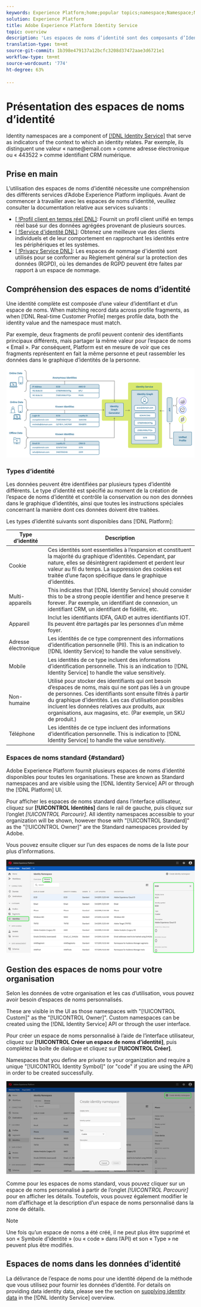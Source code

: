```yaml
---
keywords: Experience Platform;home;popular topics;namespace;Namespace;Namespaces;namespaces;identity namespace;Identity namespace;identity;Identity;Identity service;identity service
solution: Experience Platform
title: Adobe Experience Platform Identity Service
topic: overview
description: 'Les espaces de noms d’identité sont des composants d’Identity Service qui servent d’indicateurs du contexte auquel une identité se rapporte. Par exemple, ils distinguent une valeur de "name<span>@email.com" en tant qu’adresse électronique ou de "443522" en tant qu’identifiant CRM numérique. '
translation-type: tm+mt
source-git-commit: 1b398e479137a12bcfc3208d37472aae3d6721e1
workflow-type: tm+mt
source-wordcount: '774'
ht-degree: 63%

---
```



# Présentation des espaces de noms d’identité

Identity namespaces are a component of [[!DNL Identity Service]](./home.md) that serve as indicators of the context to which an identity relates. Par exemple, ils distinguent une valeur « name<span>@email.com » comme adresse électronique ou « 443522 » comme identifiant CRM numérique.

## Prise en main

L’utilisation des espaces de noms d’identité nécessite une compréhension des différents services d’Adobe Experience Platform impliqués. Avant de commencer à travailler avec les espaces de noms d’identité, veuillez consulter la documentation relative aux services suivants :

- [[ !Profil client en temps réel DNL]](../profile/home.md): Fournit un profil client unifié en temps réel basé sur des données agrégées provenant de plusieurs sources.
- [[ !Service d&#39;identité DNL]](./home.md): Obtenez une meilleure vue des clients individuels et de leur comportement en rapprochant les identités entre les périphériques et les systèmes.
- [[ !Privacy Service DNL]](../privacy-service/home.md): Les espaces de nommage d&#39;identité sont utilisés pour se conformer au Règlement général sur la protection des données (RGPD), où les demandes de RGPD peuvent être faites par rapport à un espace de nommage.

## Compréhension des espaces de noms d’identité

Une identité complète est composée d’une valeur d’identifiant et d’un espace de noms. When matching record data across profile fragments, as when [!DNL Real-time Customer Profile] merges profile data, both the identity value and the namespace must match.

Par exemple, deux fragments de profil peuvent contenir des identifiants principaux différents, mais partager la même valeur pour l’espace de noms « Email ». Par conséquent, Platform est en mesure de voir que ces fragments représentent en fait la même personne et peut rassembler les données dans le graphique d’identités de la personne.

![](images/identity-service-stitching.png)

### Types d’identité

Les données peuvent être identifiées par plusieurs types d’identité différents. Le type d’identité est spécifié au moment de la création de l’espace de noms d’identité et contrôle la conservation ou non des données dans le graphique d’identités, ainsi que toutes les instructions spéciales concernant la manière dont ces données doivent être traitées.

Les types d’identité suivants sont disponibles dans [!DNL Platform]:

| Type d’identité | Description |
| --- | --- |
| Cookie | Ces identités sont essentielles à l’expansion et constituent la majorité du graphique d’identités. Cependant, par nature, elles se désintègrent rapidement et perdent leur valeur au fil du temps. La suppression des cookies est traitée d’une façon spécifique dans le graphique d’identités. |
| Multi-appareils | This indicates that [!DNL Identity Service] should consider this to be a strong people identifier and hence preserve it forever. Par exemple, un identifiant de connexion, un identifiant CRM, un identifiant de fidélité, etc. |
| Appareil | Inclut les identifiants IDFA, GAID et autres identifiants IOT. Ils peuvent être partagés par les personnes d’un même foyer. |
| Adresse électronique | Les identités de ce type comprennent des informations d’identification personnelle (PII). This is an indication to [!DNL Identity Service] to handle the value sensitively. |
| Mobile | Les identités de ce type incluent des informations d’identification personnelle. This is an indication to [!DNL Identity Service] to handle the value sensitively. |
| Non-humaine | Utilisé pour stocker des identifiants qui ont besoin d’espaces de noms, mais qui ne sont pas liés à un groupe de personnes. Ces identifiants sont ensuite filtrés à partir du graphique d’identités. Les cas d’utilisation possibles incluent les données relatives aux produits, aux organisations, aux magasins, etc. (Par exemple, un SKU de produit.) |
| Téléphone | Les identités de ce type incluent des informations d’identification personnelle. This is indication to [!DNL Identity Service] to handle the value sensitively. |

### Espaces de noms standard {#standard}

Adobe Experience Platform fournit plusieurs espaces de noms d’identité disponibles pour toutes les organisations. These are known as Standard namespaces and are visible using the [!DNL Identity Service] API or through the [!DNL Platform] UI.

Pour afficher les espaces de noms standard dans l’interface utilisateur, cliquez sur **[!UICONTROL Identités]** dans le rail de gauche, puis cliquez sur l’onglet *[!UICONTROL Parcourir]*. All identity namespaces accessible to your organization will be shown, however those with &quot;[!UICONTROL Standard]&quot; as the &quot;[!UICONTROL Owner]&quot; are the Standard namespaces provided by Adobe.

Vous pouvez ensuite cliquer sur l’un des espaces de noms de la liste pour plus d’informations.

![](./images/standard-namespace-detail.png)

## Gestion des espaces de noms pour votre organisation

Selon les données de votre organisation et les cas d’utilisation, vous pouvez avoir besoin d’espaces de noms personnalisés.

These are visible in the UI as those namespaces with &quot;[!UICONTROL Custom]&quot; as the &quot;[!UICONTROL Owner]&quot;. Custom namespaces can be created using the [!DNL Identity Service] API or through the user interface.

Pour créer un espace de noms personnalisé à l’aide de l’interface utilisateur, cliquez sur **[!UICONTROL Créer un espace de noms d’identité]**, puis complétez la boîte de dialogue et cliquez sur **[!UICONTROL Créer]**.

Namespaces that you define are private to your organization and require a unique &quot;[!UICONTROL Identity Symbol]&quot; (or &quot;code&quot; if you are using the API) in order to be created successfully.

![](./images/create-identity-namespace.png)

Comme pour les espaces de noms standard, vous pouvez cliquer sur un espace de noms personnalisé à partir de l’onglet *[!UICONTROL Parcourir]* pour en afficher les détails. Toutefois, vous pouvez également modifier le nom d’affichage et la description d’un espace de noms personnalisé dans la zone de détails.

>[!NOTE]
>
>Une fois qu’un espace de noms a été créé, il ne peut plus être supprimé et son « Symbole d’identité » (ou « code » dans l’API) et son « Type » ne peuvent plus être modifiés.

## Espaces de noms dans les données d’identité

La délivrance de l’espace de noms pour une identité dépend de la méthode que vous utilisez pour fournir les données d’identité. For details on providing data identity data, please see the section on [supplying identity data](./home.md#supplying-identity-data-to-identity-service) in the [!DNL Identity Service] overview.
